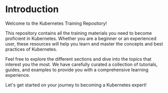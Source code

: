 # Introduction

Welcome to the Kubernetes Training Repository!

This repository contains all the training materials you need to become proficient in Kubernetes. Whether you are a beginner or an experienced user, these resources will help you learn and master the concepts and best practices of Kubernetes.

Feel free to explore the different sections and dive into the topics that interest you the most. We have carefully curated a collection of tutorials, guides, and examples to provide you with a comprehensive learning experience.

Let's get started on your journey to becoming a Kubernetes expert!
